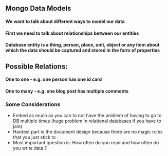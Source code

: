 ## Mongo Data Models

#### We want to talk about different ways to model our data 

#### First we need to talk about relationships between our entities

#### Database entity is a thing, person, place, unit, object or any item about which the data should be captured and stored in the form of properties

## Possible Relations:

#### One to one - e.g. one person has one id card  
#### One to many - e.g. one blog post has multiple comments 

### Some Considerations 
- Embed as much as you can to not have the problem of having to go to DB multiple times 
(huge problem in relational databases if you have to join)
- Hardest part is the document design because there are no magic rules that you just stick
to
- Most important question is: How often do you read and how often do you write data ?